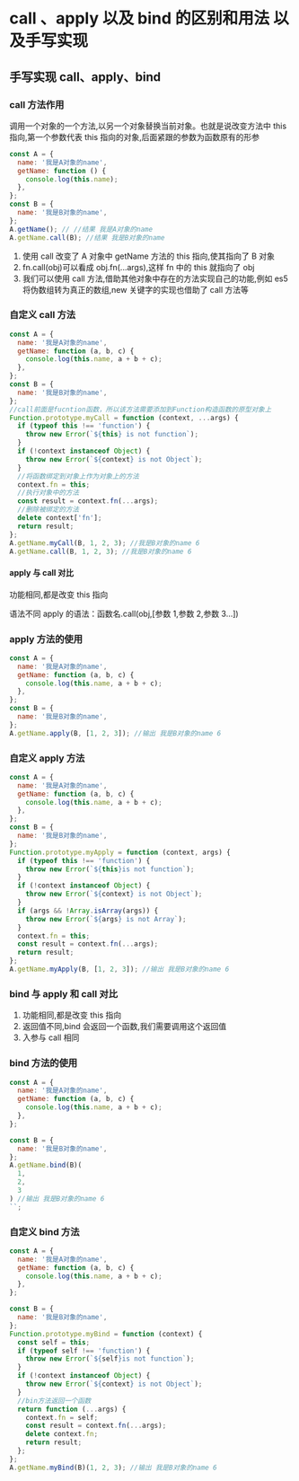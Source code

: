 # call 、apply 以及 bind 的区别和用法 以及手写实现

## 手写实现 call、apply、bind

### call 方法作用

调用一个对象的一个方法,以另一个对象替换当前对象。也就是说改变方法中 this 指向,第一个参数代表 this 指向的对象,后面紧跟的参数为函数原有的形参

```js
const A = {
  name: '我是A对象的name',
  getName: function () {
    console.log(this.name);
  },
};
const B = {
  name: '我是B对象的name',
};
A.getName(); // //结果 我是A对象的name
A.getName.call(B); //结果 我是B对象的name
```

1. 使用 call 改变了 A 对象中 getName 方法的 this 指向,使其指向了 B 对象
2. fn.call(obj)可以看成 obj.fn(...args),这样 fn 中的 this 就指向了 obj
3. 我们可以使用 call 方法,借助其他对象中存在的方法实现自己的功能,例如 es5 将伪数组转为真正的数组,new 关键字的实现也借助了 call 方法等

### 自定义 call 方法

```js
const A = {
  name: '我是A对象的name',
  getName: function (a, b, c) {
    console.log(this.name, a + b + c);
  },
};
const B = {
  name: '我是B对象的name',
};
//call前面是fucntion函数，所以该方法需要添加到Function构造函数的原型对象上
Function.prototype.myCall = function (context, ...args) {
  if (typeof this !== 'function') {
    throw new Error(`${this} is not function`);
  }
  if (!context instanceof Object) {
    throw new Error(`${context} is not Object`);
  }
  //将函数绑定到对象上作为对象上的方法
  context.fn = this;
  //执行对象中的方法
  const result = context.fn(...args);
  //删除被绑定的方法
  delete context['fn'];
  return result;
};
A.getName.myCall(B, 1, 2, 3); //我是B对象的name 6
A.getName.call(B, 1, 2, 3); //我是B对象的name 6
```

#### apply 与 call 对比

功能相同,都是改变 this 指向

语法不同 apply 的语法：函数名.call(obj,[参数 1,参数 2,参数 3...])

### apply 方法的使用

```js
const A = {
  name: '我是A对象的name',
  getName: function (a, b, c) {
    console.log(this.name, a + b + c);
  },
};
const B = {
  name: '我是B对象的name',
};
A.getName.apply(B, [1, 2, 3]); //输出 我是B对象的name 6
```

### 自定义 apply 方法

```js
const A = {
  name: '我是A对象的name',
  getName: function (a, b, c) {
    console.log(this.name, a + b + c);
  },
};
const B = {
  name: '我是B对象的name',
};
Function.prototype.myApply = function (context, args) {
  if (typeof this !== 'function') {
    throw new Error(`${this}is not function`);
  }
  if (!context instanceof Object) {
    throw new Error(`${context} is not Object`);
  }
  if (args && !Array.isArray(args)) {
    throw new Error(`${args} is not Array`);
  }
  context.fn = this;
  const result = context.fn(...args);
  return result;
};
A.getName.myApply(B, [1, 2, 3]); //输出 我是B对象的name 6
```

### bind 与 apply 和 call 对比

1. 功能相同,都是改变 this 指向
2. 返回值不同,bind 会返回一个函数,我们需要调用这个返回值
3. 入参与 call 相同

### bind 方法的使用

```js
const A = {
  name: '我是A对象的name',
  getName: function (a, b, c) {
    console.log(this.name, a + b + c);
  },
};

const B = {
  name: '我是B对象的name',
};
A.getName.bind(B)(
  1,
  2,
  3
) //输出 我是B对象的name 6
``;
```

### 自定义 bind 方法

```js
const A = {
  name: '我是A对象的name',
  getName: function (a, b, c) {
    console.log(this.name, a + b + c);
  },
};

const B = {
  name: '我是B对象的name',
};
Function.prototype.myBind = function (context) {
  const self = this;
  if (typeof self !== 'function') {
    throw new Error(`${self}is not function`);
  }
  if (!context instanceof Object) {
    throw new Error(`${context} is not Object`);
  }
  //bin方法返回一个函数
  return function (...args) {
    context.fn = self;
    const result = context.fn(...args);
    delete context.fn;
    return result;
  };
};
A.getName.myBind(B)(1, 2, 3); //输出 我是B对象的name 6
```

